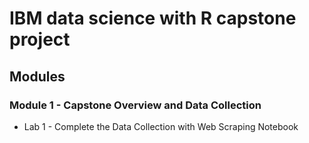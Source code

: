 # IBM data science with R capstone project
## Modules
### Module 1 - Capstone Overview and Data Collection
- Lab 1 - Complete the Data Collection with Web Scraping Notebook